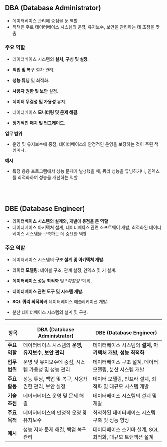 <h2 id="dba-database-administrator">DBA (Database Administrator)</h2>
<ul>
<li>데이터베이스 관리에 중점을 둔 역할</li>
<li>직책은 주로 데이터베이스 시스템의 운영, 유지보수, 보안을 관리하는 데 초점을 맞춤</li>
</ul>
<h3 id="주요-역할">주요 역할</h3>
<ul>
<li><p>데이터베이스 시스템의 <strong>설치, 구성 및 설정.</strong></p>
</li>
<li><p><strong>백업 및 복구</strong> 절차 관리.</p>
</li>
<li><p><strong>성능 튜닝</strong> 및 최적화.</p>
</li>
<li><p><strong>사용자 권한 및 보안</strong> 설정.</p>
</li>
<li><p><strong>데이터 무결성 및 가용성</strong> 유지.</p>
</li>
<li><p>데이터베이스 <strong>모니터링 및 문제 해결</strong>.</p>
</li>
<li><p><strong>정기적인 패치 및 업그레이드</strong>.</p>
</li>
</ul>
<p><strong>업무 범위</strong> </p>
<ul>
<li>운영 및 유지보수에 중점, 데이터베이스의 안정적인 운영을 보장하는 것이 주된 책임이다.</li>
</ul>
<p><strong>예시</strong> </p>
<ul>
<li>특정 응용 프로그램에서 성능 문제가 발생했을 때, 쿼리 성능을 튜닝하거나, 인덱스를 최적화하여 성능을 개선하는 역할</li>
</ul>
<br />

<br />

<h2 id="dbe-database-engineer">DBE (Database Engineer)</h2>
<ul>
<li><strong>데이터베이스 시스템의 설계와, 개발에 중점을 둔 역할</strong> </li>
<li>데이터베이스 아키텍처 설계, 데이터베이스 관련 소프트웨어 개발, 최적화된 데이터베이스 시스템을 구축하는 데 중요한 역할</li>
</ul>
<h3 id="주요-역할-1">주요 역할</h3>
<ul>
<li><p>데이터베이스 시스템의 <strong>구조 설계 및 아키텍처 개발.</strong></p>
</li>
<li><p><strong>데이터 모델링</strong>: 테이블 구조, 관계 설정, 인덱스 및 키 설계.</p>
</li>
<li><p><strong>데이터베이스 성능 최적화</strong> 및 *<em>확장성 *</em>계획.</p>
</li>
<li><p><strong>데이터베이스 관련 도구 및 시스템 개발.</strong></p>
</li>
<li><p><strong>SQL 쿼리 최적화</strong>와 데이터베이스 애플리케이션 개발.</p>
</li>
<li><p>분산 데이터베이스 시스템의 설계 및 구현.</p>
</li>
</ul>
<hr />
<table>
<thead>
<tr>
<th><strong>항목</strong></th>
<th><strong>DBA (Database Administrator)</strong></th>
<th><strong>DBE (Database Engineer)</strong></th>
</tr>
</thead>
<tbody><tr>
<td><strong>주요 역할</strong></td>
<td>데이터베이스 시스템의 <strong>운영, 유지보수, 보안 관리</strong></td>
<td>데이터베이스 시스템의 <strong>설계, 아키텍처 개발, 성능 최적화</strong></td>
</tr>
<tr>
<td><strong>업무 범위</strong></td>
<td>운영 및 유지보수에 중점, 시스템 가용성 및 성능 관리</td>
<td>데이터베이스 구조 설계, 데이터 모델링, 분산 시스템 개발</td>
</tr>
<tr>
<td><strong>주요 활동</strong></td>
<td>성능 튜닝, 백업 및 복구, 사용자 권한 관리, 보안 설정</td>
<td>데이터 모델링, 인프라 설계, 최적화 및 대규모 시스템 개발</td>
</tr>
<tr>
<td><strong>기술 초점</strong></td>
<td>데이터베이스 운영 및 문제 해결</td>
<td>데이터베이스 시스템의 설계 및 개발</td>
</tr>
<tr>
<td><strong>주요 목적</strong></td>
<td>데이터베이스의 안정적 운영 및 유지보수</td>
<td>최적화된 데이터베이스 시스템 구축 및 성능 향상</td>
</tr>
<tr>
<td><strong>예시</strong></td>
<td>성능 저하 문제 해결, 백업 복구 관리</td>
<td>데이터베이스 스키마 설계, SQL 최적화, 대규모 트랜잭션 설계</td>
</tr>
</tbody></table>